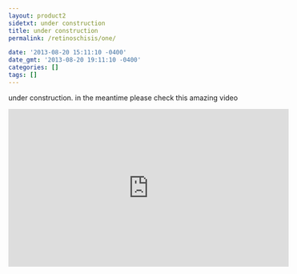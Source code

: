 ```yaml
---
layout: product2
sidetxt: under construction
title: under construction
permalink: /retinoschisis/one/

date: '2013-08-20 15:11:10 -0400'
date_gmt: '2013-08-20 19:11:10 -0400'
categories: []
tags: []
---
```

under construction. in the meantime please check this amazing video

<iframe width="560" height="315" src="https://www.youtube.com/embed/SHRZId4lMBs" frameborder="0" allow="autoplay; encrypted-media" allowfullscreen></iframe>